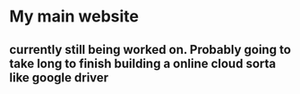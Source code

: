 # My main website 
## currently still being worked on. Probably going to take long to finish building a online cloud sorta like google driver

